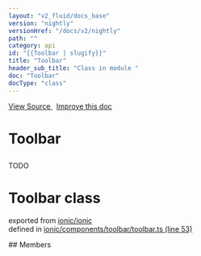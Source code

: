 ```yaml
---
layout: "v2_fluid/docs_base"
version: "nightly"
versionHref: "/docs/v2/nightly"
path: ""
category: api
id: "{{Toolbar | slugify}}"
title: "Toolbar"
header_sub_title: "Class in module "
doc: "Toolbar"
docType: "class"
---
```



<div class="improve-docs">
  <a href='http://github.com/driftyco/ionic2/tree/master/ionic/components/toolbar/toolbar.ts#L52'>
    View Source
  </a>
  &nbsp;
  <a href='http://github.com/driftyco/ionic2/edit/master/ionic/components/toolbar/toolbar.ts#L52'>
    Improve this doc
  </a>
</div>




<h1 class="api-title">

  Toolbar



</h1>





<p>TODO</p>


<h1 class="class export">Toolbar <span class="type">class</span></h1>
<p class="module">exported from <a href='undefined'>ionic/ionic</a><br/>
defined in <a href="https://github.com/driftyco/ionic2/tree/master/ionic/components/toolbar/toolbar.ts#L53-L83">ionic/components/toolbar/toolbar.ts (line 53)</a>
</p>
## Members

